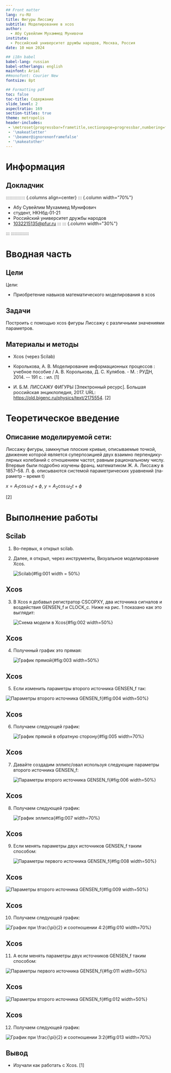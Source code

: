 ```yaml
---
## Front matter
lang: ru-RU
title: Фигуры Лиссажу
subtitle: Моделирование в xcos
author:
  - Абу Сувейлим Мухаммед Мунивочи
institute:
  - Российский университет дружбы народов, Москва, Россия
date: 10 мая 2024

## i18n babel
babel-lang: russian
babel-otherlangs: english
mainfont: Arial
##monofont: Courier New
fontsize: 8pt

## Formatting pdf
toc: false
toc-title: Содержание
slide_level: 2
aspectratio: 169
section-titles: true
theme: metropolis
header-includes:
 - \metroset{progressbar=frametitle,sectionpage=progressbar,numbering=fraction}
 - '\makeatletter'
 - '\beamer@ignorenonframefalse'
 - '\makeatother'
---
```


# Информация

## Докладчик

::::::::::::::: {.columns align=center}
::: {.column width="70%"}

  * Абу Сувейлим Мухаммед Мунифович
  * студент, НКНбд-01-21
  * Российский университет дружбы народов
  * [1032215135@pfur.ru](mailto:1032215135@pfur.ru)
:::
::: {.column width="30%"}

:::
::::::::::::::

# Вводная часть

## Цели 

Цели: 
   - Приобретение навыков математического моделирования в xcos

## Задачи

Построить с помощью xcos фигуры Лиссажу с различными значениями параметров.

## Материалы и методы

- Xcos (через Scilab)

- Королькова, А. В. Моделирование информационных процессов : учебное пособие / А. В. Королькова, Д. С. Кулябов. - М. : РУДН, 2014. -- 191 с. : ил. [1]

- И. Б.М. ЛИССАЖУ ФИГУРЫ [Электронный ресурс]. Большая российская
энциклопедия, 2017. URL: https://old.bigenc.ru/physics/text/2175554. [2]


# Теоретическое введение

## Описание моделируемой сети:

Лиссажу фигуры, замк­ну­тые пло­ские кри­вые, опи­сы­вае­мые точ­кой, дви­же­ние ко­то­рой яв­ля­ет­ся су­пер­по­зи­ци­ей двух вза­им­но пер­пен­ди­ку­ляр­ных ко­ле­ба­ний с от­но­ше­ни­ем час­тот, рав­ным ра­цио­наль­но­му чис­лу. Впер­вые бы­ли под­роб­но изу­че­ны франц. ма­те­ма­ти­ком Ж. А. Лис­са­жу в 1857–58. Л. ф. опи­сы­ва­ют­ся сис­те­мой па­ра­мет­рических урав­не­ний (па­ра­метр – вре­мя t)

$x = A_{1}\cos{\omega_{1}t+\phi}$, $y = A_{2}\cos{\omega_{2}t+\phi}$

[2]

# Выполнение работы

## Scilab 

   1. Во-первых, я открыл scilab.
   2. Далее, я открыл, через инструменты, Визуальное моделирование Xcos.

      ![Scilab](./images/s11.png){#fig:001 width = 50%}

## Xcos

   3. В Xcos я добавыл регистратор CSCOPXY, два источника сигналов и воздействия GENSEN_f и CLOCK_c. Ниже на рис. 1 показано как это выглядит:

      ![Схема модели в Xcos](./images/s8.png){#fig:002 width=50%}

## Xcos
  
   4. Получнный график это прямая:

      ![График прямой](./images/s1.png){#fig:003 width=50%}

## Xcos
  
   5. Если изменить параметры второго источника GENSEN_f так:
   
   ![Параметры второго источника GENSEN_f](./images/s2.png){#fig:004 width=50%}

## Xcos

   6. Получаем следующей график:

      ![График прямой в обратную сторону](./images/s2-1.png){#fig:005 width=70%}

## Xcos

   7. Давайте создадим эллипс/овал используя следующие параметры второго источника GENSEN_f:

      ![Параметры второго источника GENSEN_f](./images/s3.png){#fig:006 width=50%}

## Xcos

   8. Получаем следующей график:

      ![График эллипса](./images/s3-1.png){#fig:007 width=70%}

## Xcos

   9. Если менять параметры двух источников GENSEN_f таким способом:

      ![Параметры первого источника GENSEN_f](./images/s9-0-2.png){#fig:008 width=50%}

## Xcos
   
   ![Параметры второго источника GENSEN_f](./images/s9-0-1.png){#fig:009 width=50%}

## Xcos

   10. Получаем следующей график:
      
   ![График при $\frac{\pi}{2}$ и соотношении $4:2$](./images/s9.png){#fig:010 width=70%}

## Xcos

   11. A если менять параметры двух источников GENSEN_f таким способом:

   ![Параметры первого источника GENSEN_f](./images/s10-1.png){#fig:011 width=50%}

## Xcos
   
   ![Параметры второго источника GENSEN_f](./images/s10-2.png){#fig:012 width=50%}

## Xcos

   12. Получаем следующей график:

   ![График при $\frac{\pi}{2}$ и соотношении $3:2$](./images/s10.png){#fig:013 width=70%}

## Вывод

- Изучали как работать с Xcos. [1]
